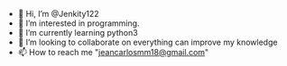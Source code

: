 - 👋 Hi, I’m @Jenkity122
- 👀 I’m interested in programming.
- 🌱 I’m currently learning python3
- 💞️ I’m looking to collaborate on everything can improve my knowledge
- 📫 How to reach me "jeancarlosmm18@gmail.com"

<!---
Jenkity122/Jenkity122 is a ✨ special ✨ repository because its `README.md` (this file) appears on your GitHub profile.
You can click the Preview link to take a look at your changes.
--->

